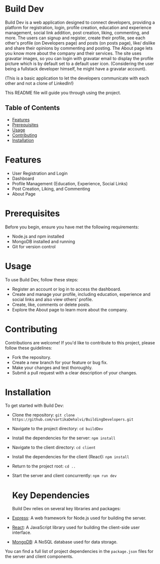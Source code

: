 # Build Dev

Build Dev is a web application designed to connect developers, providing a platform for registration, login, profile creation, education and experience management, social link addition, post creation, liking, commenting, and more.
The users can signup and register, create their profile, see each other's profile (on Developers page) and posts (on posts page), like/ dislike and share their opinions by commenting and posting. The About page lets you know more about the company and their services.
The site uses gravatar images, so you can login with gravatar email to display the profile picture which is by default set to a default user icon. (Considering the user being a fullstack developer himself, he might have a gravatar account).

(This is a basic application to let the developers communicate with each other and not a clone of LinkedIn!)

This README file will guide you through using the project.

## Table of Contents

- [Features](#features)
- [Prerequisites](#prerequisites)
- [Usage](#usage)
- [Contributing](#contributing)
- [Installation](#installation)

# Features

- User Registration and Login
- Dashboard
- Profile Management (Education, Experience, Social Links)
- Post Creation, Liking, and Commenting
- About Page

# Prerequisites

Before you begin, ensure you have met the following requirements:

- Node.js and npm installed
- MongoDB installed and running
- Git for version control

# Usage

To use Build Dev, follow these steps:

- Register an account or log in to access the dashboard.
- Create and manage your profile, including education, experience and social links and also view others' profile.
- Create, like, comments or delete posts.
- Explore the About page to learn more about the company.

# Contributing

Contributions are welcome! If you'd like to contribute to this project, please follow these guidelines:

- Fork the repository.
- Create a new branch for your feature or bug fix.
- Make your changes and test thoroughly.
- Submit a pull request with a clear description of your changes.

# Installation

To get started with Build Dev:

- Clone the repository: `git clone https://github.com/vartikaDehalvi/BuildingDevelopers.git`
- Navigate to the project directory: `cd buildDev`
- Install the dependencies for the server: `npm install`
- Navigate to the client directory: `cd client`
- Install the dependencies for the client (React): `npm install`
- Return to the project root: `cd ..`
- Start the server and client concurrently: `npm run dev`
  
  # Key Dependencies

  Build Dev relies on several key libraries and packages:

- [Express](https://expressjs.com/): A web framework for Node.js used for building the server.
- [React](https://reactjs.org/): A JavaScript library used for building the client-side user interface.
- [MongoDB](https://www.mongodb.com/): A NoSQL database used for data storage.

You can find a full list of project dependencies in the `package.json` files for the server and client components.


